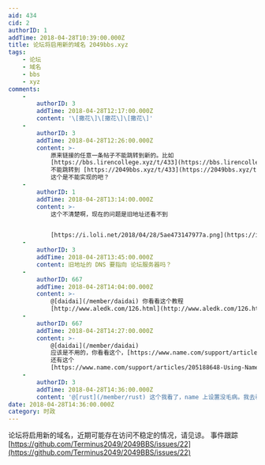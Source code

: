 ```yaml
---
aid: 434
cid: 2
authorID: 1
addTime: 2018-04-28T10:39:00.000Z
title: 论坛将启用新的域名 2049bbs.xyz
tags:
    - 论坛
    - 域名
    - bbs
    - xyz
comments:
    -
        authorID: 3
        addTime: 2018-04-28T12:17:00.000Z
        content: '\[撒花\]\[撒花\]\[撒花\]'
    -
        authorID: 3
        addTime: 2018-04-28T12:26:00.000Z
        content: >-
            原来链接的任意一条帖子不能跳转到新的。比如
            [https://bbs.lirencollege.xyz/t/433](https://bbs.lirencollege.xyz/t/433)
            不能跳转到 [https://2049bbs.xyz/t/433](https://2049bbs.xyz/t/433)
            这个是不能实现的吧？
    -
        authorID: 1
        addTime: 2018-04-28T13:14:00.000Z
        content: >-
            这个不清楚啊，现在的问题是旧地址还看不到


            [https://i.loli.net/2018/04/28/5ae473147977a.png](https://i.loli.net/2018/04/28/5ae473147977a.png)
    -
        authorID: 3
        addTime: 2018-04-28T13:45:00.000Z
        content: 旧地址的 DNS 要指向 论坛服务器吗？
    -
        authorID: 667
        addTime: 2018-04-28T14:04:00.000Z
        content: >-
            @[daidai](/member/daidai) 你看看这个教程
            [http://www.aledk.com/126.html](http://www.aledk.com/126.html)
    -
        authorID: 667
        addTime: 2018-04-28T14:27:00.000Z
        content: >-
            @[daidai](/member/daidai)
            应该是不用的，你看看这个，[https://www.name.com/support/articles/205188658-Adding-URL-forwarding](https://www.name.com/support/articles/205188658-Adding-URL-forwarding)
            还有这个
            [https://www.name.com/support/articles/205188648-Using-Name-coms-default-nameservers?keyword=namecom%20nameservers](https://www.name.com/support/articles/205188648-Using-Name-coms-default-nameservers?keyword=namecom+nameservers)
    -
        authorID: 3
        addTime: 2018-04-28T14:36:00.000Z
        content: '@[rust](/member/rust) 这个我看了，name 上设置没毛病。我去看一下 Cloufflare 上面。。。'
date: 2018-04-28T14:36:00.000Z
category: 时政
---
```


论坛将启用新的域名，近期可能存在访问不稳定的情况，请见谅。 事件跟踪 [https://github.com/Terminus2049/2049BBS/issues/22](https://github.com/Terminus2049/2049BBS/issues/22)
